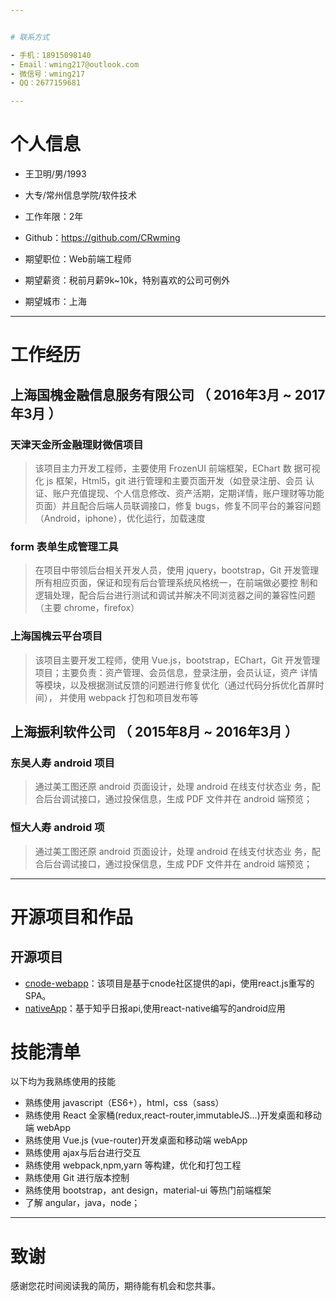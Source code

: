 ```yaml
---


# 联系方式

- 手机：18915098140
- Email：wming217@outlook.com
- 微信号：wming217
- QQ：2677159681

---
```


# 个人信息

 - 王卫明/男/1993 
 - 大专/常州信息学院/软件技术 
 - 工作年限：2年
 - Github：https://github.com/CRwming  

 - 期望职位：Web前端工程师
 - 期望薪资：税前月薪9k~10k，特别喜欢的公司可例外
 - 期望城市：上海

---

# 工作经历


## 上海国槐金融信息服务有限公司  （ 2016年3月 ~ 2017年3月 ）

### 天津天金所金融理财微信项目  
>该项目主力开发工程师，主要使用 FrozenUI 前端框架，EChart 数 据可视化 js 框架，Html5，git 进行管理和主要页面开发（如登录注册、会员 认证、账户充值提现、个人信息修改、资产活期，定期详情，账户理财等功能 页面）并且配合后端人员联调接口，修复 bugs，修复不同平台的兼容问题（Android，iphone），优化运行，加载速度


### form 表单生成管理工具 
>在项目中带领后台相关开发人员，使用 jquery，bootstrap，Git 开发管理所有相应页面，保证和现有后台管理系统风格统一，在前端做必要控 制和逻辑处理，配合后台进行测试和调试并解决不同浏览器之间的兼容性问题 （主要 chrome，firefox）


### 上海国槐云平台项目

>该项目主要开发工程师，使用 Vue.js，bootstrap，EChart，Git 开发管理项目；主要负责：资产管理、会员信息，登录注册，会员认证，资产 详情等模块，以及根据测试反馈的问题进行修复优化（通过代码分拆优化首屏时间）， 并使用 webpack 打包和项目发布等

 
## 上海振利软件公司  （ 2015年8月 ~ 2016年3月 ）

### 东吴人寿 android 项目  
>通过美工图还原 android 页面设计，处理 android 在线支付状态业 务，配合后台调试接口，通过投保信息，生成 PDF 文件并在 android 端预览；   


### 恒大人寿 android 项
>通过美工图还原 android 页面设计，处理 android 在线支付状态业 务，配合后台调试接口，通过投保信息，生成 PDF 文件并在 android 端预览； 


---

# 开源项目和作品

## 开源项目

 - [cnode-webapp](https://github.com/CRwming/cnode-webapp)：该项目是基于cnode社区提供的api，使用react.js重写的SPA。
 - [nativeApp](https://github.com/CRwming/nativeApp)：基于知乎日报api,使用react-native编写的android应用


# 技能清单

以下均为我熟练使用的技能

- 熟练使用 javascript（ES6+），html，css（sass）
- 熟练使用 React 全家桶(redux,react-router,immutableJS...)开发桌面和移动端 webApp
- 熟练使用 Vue.js (vue-router)开发桌面和移动端 webApp
- 熟练使用 ajax与后台进行交互
- 熟练使用 webpack,npm,yarn 等构建，优化和打包工程
- 熟练使用 Git 进行版本控制
- 熟练使用 bootstrap，ant design，material-ui 等热门前端框架
- 了解 angular，java，node；


---

# 致谢
感谢您花时间阅读我的简历，期待能有机会和您共事。
